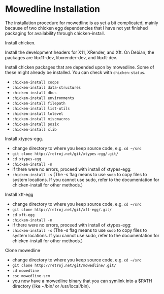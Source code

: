 
Mowedline Installation
======================

The installation procedure for mowedline is as yet a bit complicated,
mainly because of two chicken egg dependencies that I have not yet
finished packaging for availability through chicken-install.

Install chicken.

Install the development headers for X11, XRender, and Xft.  On Debian, the
packages are libx11-dev, libxrender-dev, and libxft-dev.

Install chicken packages that are depended upon by mowedline.  Some of
these might already be installed.  You can check with `chicken-status`.

 * `chicken-install coops`
 * `chicken-install data-structures`
 * `chicken-install dbus`
 * `chicken-install environments`
 * `chicken-install filepath`
 * `chicken-install list-utils`
 * `chicken-install lolevel`
 * `chicken-install miscmacros`
 * `chicken-install posix`
 * `chicken-install xlib`

Install xtypes-egg.

 * change directory to where you keep source code, e.g. `cd ~/src`
 * `git clone http://retroj.net/git/xtypes-egg/.git/`
 * `cd xtypes-egg`
 * `chicken-install -n`
 * if there were no errors, proceed with install of xtypes-egg:
 * `chicken-install -s` (The -s flag means to use `sudo` to copy files to
   system locations.  If you cannot use sudo, refer to the documentation
   for chicken-install for other methods.)

Install xft-egg

 * change directory to where you keep source code, e.g. `cd ~/src`
 * `git clone http://retroj.net/git/xft-egg/.git/`
 * `cd xft-egg`
 * `chicken-install -n`
 * if there were no errors, proceed with install of xtypes-egg:
 * `chicken-install -s` (The -s flag means to use `sudo` to copy files to
   system locations.  If you cannot use sudo, refer to the documentation
   for chicken-install for other methods.)

Clone mowedline

 * change directory to where you keep source code, e.g. `cd ~/src`
 * `git clone http://retroj.net/git/mowedline/.git/`
 * `cd mowedline`
 * `csc mowedline.scm`
 * you now have a mowedline binary that you can symlink into a $PATH
   directory (like ~/bin/ or /usr/local/bin).
